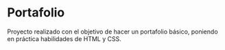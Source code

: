 # Portafolio

Proyecto realizado con el objetivo de hacer un portafolio básico, poniendo en práctica habilidades de HTML y CSS.

